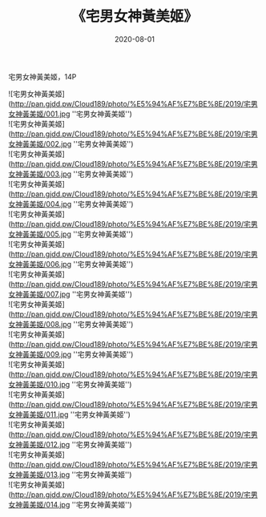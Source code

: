 ﻿---
layout: post
title:  《宅男女神黃美姬》
date:   2020-08-01
img: http://pan.gjdd.pw/Cloud189/photo/%E5%94%AF%E7%BE%8E/2019/宅男女神黃美姬/000.jpg
categories: [美女, 清纯, 唯美]
---

宅男女神黃美姬，14P

![宅男女神黃美姬](http://pan.gjdd.pw/Cloud189/photo/%E5%94%AF%E7%BE%8E/2019/宅男女神黃美姬/001.jpg ''宅男女神黃美姬'') <br>
![宅男女神黃美姬](http://pan.gjdd.pw/Cloud189/photo/%E5%94%AF%E7%BE%8E/2019/宅男女神黃美姬/002.jpg ''宅男女神黃美姬'') <br>
![宅男女神黃美姬](http://pan.gjdd.pw/Cloud189/photo/%E5%94%AF%E7%BE%8E/2019/宅男女神黃美姬/003.jpg ''宅男女神黃美姬'') <br>
![宅男女神黃美姬](http://pan.gjdd.pw/Cloud189/photo/%E5%94%AF%E7%BE%8E/2019/宅男女神黃美姬/004.jpg ''宅男女神黃美姬'') <br>
![宅男女神黃美姬](http://pan.gjdd.pw/Cloud189/photo/%E5%94%AF%E7%BE%8E/2019/宅男女神黃美姬/005.jpg ''宅男女神黃美姬'') <br>
![宅男女神黃美姬](http://pan.gjdd.pw/Cloud189/photo/%E5%94%AF%E7%BE%8E/2019/宅男女神黃美姬/006.jpg ''宅男女神黃美姬'') <br>
![宅男女神黃美姬](http://pan.gjdd.pw/Cloud189/photo/%E5%94%AF%E7%BE%8E/2019/宅男女神黃美姬/007.jpg ''宅男女神黃美姬'') <br>
![宅男女神黃美姬](http://pan.gjdd.pw/Cloud189/photo/%E5%94%AF%E7%BE%8E/2019/宅男女神黃美姬/008.jpg ''宅男女神黃美姬'') <br>
![宅男女神黃美姬](http://pan.gjdd.pw/Cloud189/photo/%E5%94%AF%E7%BE%8E/2019/宅男女神黃美姬/009.jpg ''宅男女神黃美姬'') <br>
![宅男女神黃美姬](http://pan.gjdd.pw/Cloud189/photo/%E5%94%AF%E7%BE%8E/2019/宅男女神黃美姬/010.jpg ''宅男女神黃美姬'') <br>
![宅男女神黃美姬](http://pan.gjdd.pw/Cloud189/photo/%E5%94%AF%E7%BE%8E/2019/宅男女神黃美姬/011.jpg ''宅男女神黃美姬'') <br>
![宅男女神黃美姬](http://pan.gjdd.pw/Cloud189/photo/%E5%94%AF%E7%BE%8E/2019/宅男女神黃美姬/012.jpg ''宅男女神黃美姬'') <br>
![宅男女神黃美姬](http://pan.gjdd.pw/Cloud189/photo/%E5%94%AF%E7%BE%8E/2019/宅男女神黃美姬/013.jpg ''宅男女神黃美姬'') <br>
![宅男女神黃美姬](http://pan.gjdd.pw/Cloud189/photo/%E5%94%AF%E7%BE%8E/2019/宅男女神黃美姬/014.jpg ''宅男女神黃美姬'') <br>
